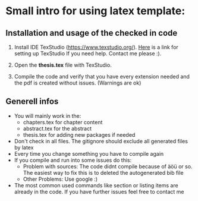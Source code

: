 # Small intro for using latex template:

## Installation and usage of the checked in code
1. Install IDE TexStudio (https://www.texstudio.org/).
[Here](https://github.com/m-entrup/LaTeX-Vorlagen/wiki/TeXstudio-einrichten) is a link for setting up TexStudio
If you need help. Contact me please :).

2. Open the **thesis.tex** file with TexStudio. 

3. Compile the code and verify that you have every extension needed and the pdf is created without issues. (Warnings are ok)

## Generell infos
* You will mainly work in the: 
  * chapters.tex for chapter content
  * abstract.tex for the abstract
  * thesis.tex for adding new packages if needed
* Don't check in all files. The gitignore should exclude all generated files by latex
* Every time you change something you have to compile again
* If you compile and run into some issues do this:
  * Problem with sources: The code didnt compile because of äöü or so. The easiest way to fix this is to deleted the autogenerated bib file
  * Other Problems: Use google :)
* The most common used commands like section or listing items are already in the code. If you have further issues feel free to contact me

